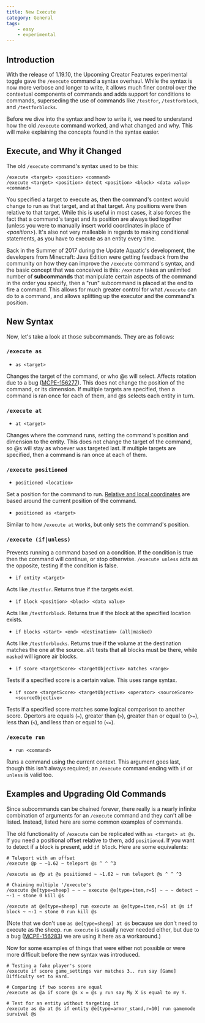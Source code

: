 ```yaml
---
title: New Execute
category: General
tags: 
    - easy
    - experimental
---
```


## Introduction
With the release of 1.19.10, the Upcoming Creator Features experimental toggle gave the `/execute` command a syntax overhaul. While the syntax is now more verbose and longer to write, it allows much finer control over the contextual components of commands and adds support for conditions to commands, superseding the use of commands like `/testfor`, `/testforblock`, and `/testforblocks`.

Before we dive into the syntax and how to write it, we need to understand how the old `/execute` command worked, and what changed and why. This will make explaining the concepts found in the syntax easier.

## Execute, and Why it Changed
The old `/execute` command's syntax used to be this:
```
/execute <target> <position> <command>
/execute <target> <position> detect <position> <block> <data value> <command>
```
You specified a target to execute as, then the command's context would change to run as that target, and at that target. Any positions were then relative to that target. While this is useful in most cases, it also forces the fact that a command's target and its position are always tied together (unless you were to manually insert world coordinates in place of *\<position\>*). It's also not very malleable in regards to making conditional statements, as you have to execute as an entity every time.

Back in the Summer of 2017 during the Update Aquatic's development, the developers from Minecraft: Java Edition were getting feedback from the community on how they can improve the `/execute` command's syntax, and the basic concept that was conceived is this: `/execute` takes an unlimited number of **subcommands** that manipulate certain aspects of the command in the order you specify, then a "run" subcommand is placed at the end to fire a command. This allows for much greater control for what `/execute` can do to a command, and allows splitting up the executor and the command's position.

## New Syntax
Now, let's take a look at those subcommands. They are as follows:

### `/execute as`

*   `as <target>`

Changes the target of the command, or who @s will select. Affects rotation due to a bug ([MCPE-156277](https://bugs.mojang.com/browse/MCPE-156277)). This does not change the position of the command, or its dimension. If multiple targets are specified, then a command is ran once for each of them, and @s selects each entity in turn.

### `/execute at`

*   `at <target>`

Changes where the command runs, setting the command's position and dimension to the entity. This does not change the target of the command, so @s will stay as whoever was targeted last. If multiple targets are specified, then a command is ran once at each of them.

### `/execute positioned`

*   `positioned <location>`

Set a position for the command to run. [Relative and local coordinates](/commands/relative-coordinates.html) are based around the current position of the command.

*   `positioned as <target>`

Similar to how `/execute at` works, but only sets the command's position.

### `/execute (if|unless)`
Prevents running a command based on a condition. If the condition is true then the command will continue, or stop otherwise. `/execute unless` acts as the opposite, testing if the condition is false.

*   `if entity <target>`

Acts like `/testfor`. Returns true if the targets exist.

*   `if block <position> <block> <data value>`

Acts like `/testforblock`. Returns true if the block at the specified location exists.

*   `if blocks <start> <end> <destination> (all|masked)`

Acts like `/testforblocks`. Returns true if the volume at the destination matches the one at the source. `all` tests that all blocks must be there, while `masked` will ignore air blocks.

*   `if score <targetScore> <targetObjective> matches <range>`

Tests if a specified score is a certain value. This uses range syntax.

*   `if score <targetScore> <targetObjective> <operator> <sourceScore> <sourceObjective>`

Tests if a specified score matches some logical comparison to another score. Opertors are equals (`=`), greater than (`>`), greater than or equal to (`>=`), less than (`<`), and less than or equal to (`<=`).

### `/execute run`

*   `run <command>`

Runs a command using the current context. This argument goes last, though this isn't always required; an `/execute` command ending with `if` or `unless` is valid too.

## Examples and Upgrading Old Commands
Since subcommands can be chained forever, there really is a nearly infinite combination of arguments for an `/execute` command and they can't all be listed. Instead, listed here are some common examples of commands.

The old functionality of `/execute` can be replicated with `as <target> at @s`. If you need a positional offset relative to them, add `positioned`. If you want to detect if a block is present, add `if block`. Here are some equivalents:
```
# Teleport with an offset
/execute @p ~ ~1.62 ~ teleport @s ^ ^ ^3

/execute as @p at @s positioned ~ ~1.62 ~ run teleport @s ^ ^ ^3
```
```
# Chaining multiple '/execute's
/execute @e[type=sheep] ~ ~ ~ execute @e[type=item,r=5] ~ ~ ~ detect ~ ~-1 ~ stone 0 kill @s

/execute at @e[type=sheep] run execute as @e[type=item,r=5] at @s if block ~ ~-1 ~ stone 0 run kill @s
```
(Note that we don't use `as @e[type=sheep] at @s` because we don't need to execute as the sheep. `run execute` is usually never needed either, but due to a bug ([MCPE-156283](https://bugs.mojang.com/browse/MCPE-156283)) we are using it here as a workaround.)

Now for some examples of things that were either not possible or were more difficult before the new syntax was introduced.

```
# Testing a fake player's score
/execute if score game_settings var matches 3.. run say [Game] Difficulty set to Hard.

# Comparing if two scores are equal
/execute as @a if score @s x = @s y run say My X is equal to my Y.

# Test for an entity without targeting it
/execute as @a at @s if entity @e[type=armor_stand,r=10] run gamemode survival @s
```